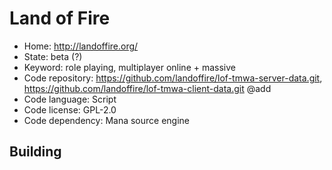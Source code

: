 # Land of Fire

- Home: http://landoffire.org/
- State: beta (?)
- Keyword: role playing, multiplayer online + massive
- Code repository: https://github.com/landoffire/lof-tmwa-server-data.git, https://github.com/landoffire/lof-tmwa-client-data.git @add
- Code language: Script
- Code license: GPL-2.0
- Code dependency: Mana source engine

## Building
